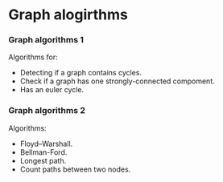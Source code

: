 # Graph alogirthms

<h3>Graph algorithms 1</h3>
 Algorithms for:
 

 - Detecting if a graph contains cycles.
 - 	Check if a graph has one strongly-connected compoment.
 -  Has an euler cycle.
 
<h3>Graph algorithms 2</h3>
 Algorithms:
 

 - Floyd–Warshall.
 - 	Bellman-Ford.
 -  Longest path.
 - Count paths between two nodes.
 
